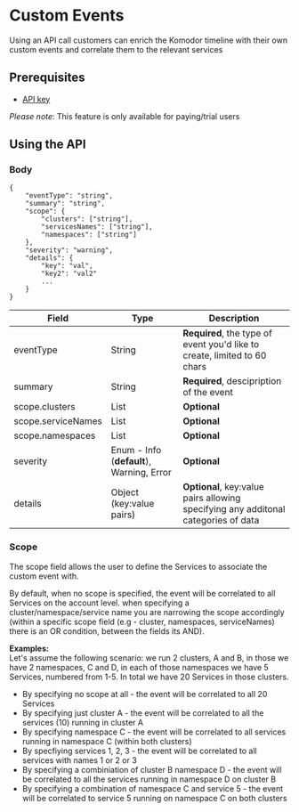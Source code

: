 # Custom Events
Using an API call customers can enrich the Komodor timeline with their own custom events and correlate them to the relevant services

## Prerequisites 
- [API key](https://docs.komodor.com/Learn/Create-API-Token.html)

*Please note*: This feature is only available for paying/trial users

## Using the API
### Body 
```
{
    "eventType": "string", 
    "summary": "string", 
    "scope": { 
        "clusters": ["string"],
        "servicesNames": ["string"], 
        "namespaces": ["string"]
    }, 
    "severity": "warning", 
    "details": { 
        "key": "val",
        "key2": "val2"
        ...
    } 
}
```

| Field              	| Type                                  	| Description                                                                    	|
|--------------------	|---------------------------------------	|--------------------------------------------------------------------------------	|
| eventType          	| String                                	| **Required**, the type of event you'd like to create, limited to 60 chars          	|
| summary            	| String                                	| **Required**, descipription of the event                                           	|
| scope.clusters     	| List<String>                          	| **Optional**                                                                       	|
| scope.serviceNames 	| List<String>                          	| **Optional**                                                                       	|
| scope.namespaces   	| List<String>                          	| **Optional**                                                                       	|
| severity           	| Enum - Info (**default**), Warning, Error 	| **Optional**                                                                       	|
| details            	| Object (key:value pairs)              	| **Optional**, key:value pairs allowing specifying any additonal categories of data 	|

### Scope 
The scope field allows the user to define the Services to associate the custom event with.

By default, when no scope is specified, the event will be correlated to all Services on the account level. when specifying a cluster/namespace/service name you are narrowing the scope accordingly (within a specific scope field (e.g - cluster, namespaces, serviceNames) there is an OR condition, between the fields its AND).  

**Examples:**   
Let's assume the following scenario: we run 2 clusters, A and B, in those we have 2 namespaces, C and D, in each of those namespaces we have 5 Services, numbered from 1-5. In total we have 20 Services in those clusters.

- By specifying no scope at all - the event will be correlated to all 20 Services  
- By specifying just cluster A - the event will be correlated to all the services (10) running in cluster A  
- By specifying namespace C - the event will be correlated to all services running in namespace C (within both clusters)   
- By specfiying services 1, 2, 3 - the event will be correlated to all services with names 1 or 2 or 3
- By specifying a combiniation of cluster B namespace D - the event will be correlated to all the services running in namespace D on cluster B
- By specifying a combination of namespace C and service 5 - the event will be correlated to service 5 running on namespace C on both clusters
